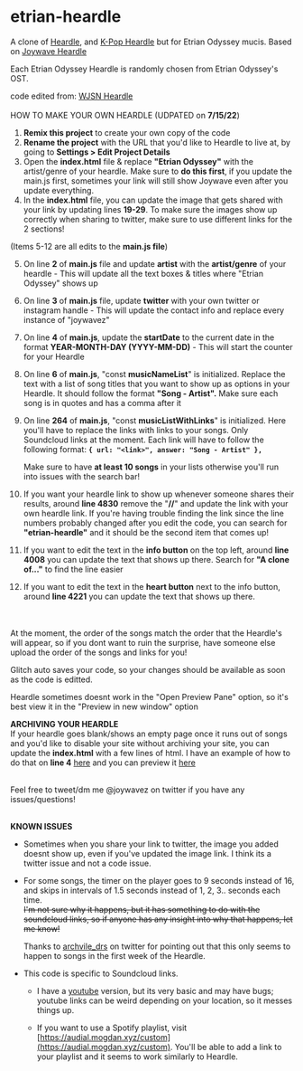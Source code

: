 # etrian-heardle

A clone of [Heardle](https://www.heardle.app/), and [K-Pop Heardle](https://heardle-kpop.glitch.me/) but for Etrian Odyssey mucis. Based on [Joywave Heardle](https://joywave-heardle.glitch.me/)

Each Etrian Odyssey Heardle is randomly chosen from Etrian Odyssey's OST.

code edited from: [WJSN Heardle](https://github.com/haseul/wjsn-heardle)
<br />
<br />
HOW TO MAKE YOUR OWN HEARDLE (UDPATED on **7/15/22**)

1. **Remix this project** to create your own copy of the code
2. **Rename the project** with the URL that you'd like to Heardle to live at, by going to **Settings > Edit Project Details**
3. Open the **index.html** file & replace **"Etrian Odyssey"** with the artist/genre of your heardle. Make sure to **do this first**, if you update the main.js first, sometimes your link will still show Joywave even after you update everything.
4. In the **index.html** file, you can update the image that gets shared with your link by updating lines **19-29**. To make sure the images show up correctly when sharing to twitter, make sure to use different links for the 2 sections!

(Items 5-12 are all edits to the **main.js file**)

5. On line **2** of **main.js** file and update **artist** with the **artist/genre** of your heardle - This will update all the text boxes & titles where "Etrian Odyssey" shows up
6. On line **3** of **main.js** file, update **twitter** with your own twitter or instagram handle - This will update the contact info and replace every instance of "joywavez"
7. On line **4** of **main.js**, update the **startDate** to the current date in the format **YEAR-MONTH-DAY (YYYY-MM-DD)** - This will start the counter for your Heardle
8. On line **6** of **main.js**, "const **musicNameList**" is initialized. Replace the text with a list of song titles that you want to show up as options in your Heardle. It should follow the format **"Song - Artist".** Make sure each song is in quotes and has a comma after it
9. On line **264** of **main.js**, "const **musicListWithLinks**" is initialized. Here you'll have to replace the links with links to your songs. Only Soundcloud links at the moment. Each link will have to follow the following format:
   **`{ url: "<link>", answer: "Song - Artist" },`**

   Make sure to have **at least 10 songs** in your lists otherwise you'll run into issues with the search bar!

10. If you want your heardle link to show up whenever someone shares their results, around **line 4830** remove the "**//**" and update the link with your own heardle link.
    If you're having trouble finding the link since the line numbers probably changed after you edit the code, you can search for **"etrian-heardle"** and it should be the second item that comes up!
11. If you want to edit the text in the **info button** on the top left, around **line 4008** you can update the text that shows up there. Search for **"A clone of..."** to find the line easier
12. If you want to edit the text in the **heart button** next to the info button, around **line 4221** you can update the text that shows up there.

<br /> 
<br />
At the moment, the order of the songs match the order that the Heardle's will appear, so if you dont want to ruin the surprise, have someone else upload the order of the songs and links for you!
<br />

Glitch auto saves your code, so your changes should be available as soon as the code is editted.
<br />

Heardle sometimes doesnt work in the "Open Preview Pane" option, so it's best view it in the "Preview in new window" option
<br />

**ARCHIVING YOUR HEARDLE**
<br />
If your heardle goes blank/shows an empty page once it runs out of songs and you'd like to disable your site without archiving your site, you can update the **index.html** with a few lines of html.
I have an example of how to do that on **line 4** [here](https://glitch.com/edit/#!/testerheardle?path=index.html%3A55%3A0) and you can preview it [here](https://testerheardle.glitch.me/)
<br />
<br />

Feel free to tweet/dm me @joywavez on twitter if you have any issues/questions!
<br />
<br />

**KNOWN ISSUES**

- Sometimes when you share your link to twitter, the image you added doesnt show up, even if you've updated the image link. I think its a twitter issue and not a code issue.

- For some songs, the timer on the player goes to 9 seconds instead of 16, and skips in intervals of 1.5 seconds instead of 1, 2, 3.. seconds each time. <br/>
  ~~I'm not sure why it happens, but it has something to do with the soundcloud links, so if anyone has any insight into why that happens, let me know!~~ <br/>

  Thanks to [archvile_drs](https://twitter.com/archvile_drs) on twitter for pointing out that this only seems to happen to songs in the first week of the Heardle.

- This code is specific to Soundcloud links.

  - I have a [youtube](https://glitch.com/~youtube-heardle-template) version, but its very basic and may have bugs; youtube links can be weird depending on your location, so it messes things up.

  - If you want to use a Spotify playlist, visit [https://audial.mogdan.xyz/custom](https://audial.mogdan.xyz/custom). You'll be able to add a link to your playlist and it seems to work similarly to Heardle.
